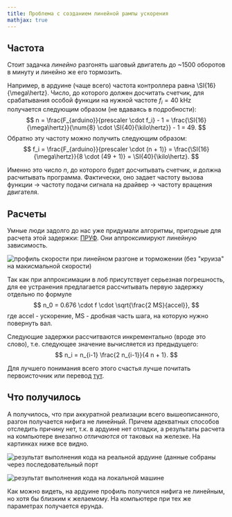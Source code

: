 ```yaml
---
title: Проблема с созданием линейной рампы ускорения
mathjax: true
---
```


## Частота

Стоит задачка _линейно_ разгонять шаговый двигатель до ~1500 оборотов в минуту и линейно же его тормозить.

Например, в ардуине (чаще всего) частота контроллера равна \SI{16}{\mega\hertz}.
Число, до которого должен досчитать счетчик, для срабатывания особой функции на нужной частоте $f_i = \SI{40}{\kilo\hertz}$ получается следующим образом (не вдаваясь в подробности):
$$
	n = \frac{F_{arduino}}{prescaler \cdot f_i} - 1 = \frac{\SI{16}{\mega\hertz}}{\num{8} \cdot \SI{40}{\kilo\hertz}} - 1 = 49.
$$
Обратно эту частоту можно получить следующим образом:
$$
	f_i = \frac{F_{arduino}}{prescaler \cdot (n + 1)} = \frac{\SI{16}{\mega\hertz}}{8 \cdot (49 + 1)} = \SI{40}{\kilo\hertz}.	
$$

Именно это число $n$, до которого будет досчитывать счетчик, и должна расчитывать программа.
Фактически, оно задает частоту вызова функции -> частоту подачи сигнала на драйвер -> частоту вращения двигателя.

## Расчеты

Умные люди задолго до нас уже придумали алгоритмы, пригодные для расчета этой задержки: [ПРУФ](https://www.embedded.com/design/mcus-processors-and-socs/4006438/Generate-stepper-motor-speed-profiles-in-real-time#).
Они аппроксимируют линейную зависимость.

![профиль скорости при линейном разгоне и торможении (без "круиза" на макисмальной скорости)](http://avrdoc.narod.ru/olderfiles/1/fig446-3-2.jpg)

Так как при аппроксимации в лоб присутствует серьезная погрешность, для ее устранения предлагается рассчитывать первую задержку отдельно по формуле
$$
	n_0 = 0.676 \cdot f \cdot \sqrt{\frac{2 MS}{accel}},
$$
где accel - ускорение, MS - дробная часть шага, на которую нужно повернуть вал.

Следующие задержки рассчитваются инкрементально (вроде это слово), т.е. следующее значение вычисляется из предыдущего:
$$
	n_i = n_{i-1} \frac{2 n_{i-1}}{4 n + 1}.
$$

Для лучшего понимания всего этого счастья лучше почитать первоисточник или перевод [тут](http://avrdoc.narod.ru/index/0-7).

## Что получилось

А получилось, что при аккуратной реализации всего вышеописанного, разгон получается нифига не линейный.
Причем адекватных способов отследить причину нет, т.к. в ардуине нет отладки, а результаты расчета на компьютере внезапно _отличаются_ от таковых на железке.
На картинках ниже все видно.

![результат выполнения кода на реальной ардуине (данные собраны через последовательный порт](https://i.ibb.co/Dt8m5wZ/arduino-set-3-freq.png)

![результат выполнения кода на локальной машине](https://i.ibb.co/7Xvmjwr/calculation.png)

Как можно видеть, на ардуине профиль получился нифига не линейным, но хотя бы близким к желаемому.
На компьютере при тех же параметрах получается ерунда.
